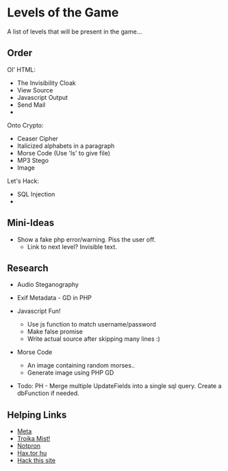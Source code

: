 # Levels of the Game

A list of levels that will be present in the game...

## Order

Ol' HTML:

* The Invisibility Cloak
* View Source
* Javascript Output
* Send Mail
* 

Onto Crypto:

* Ceaser Cipher
* Italicized alphabets in a paragraph
* Morse Code (Use 'ls' to give file)
* MP3 Stego
* Image 

Let's Hack:

* SQL Injection
* 

## Mini-Ideas

* Show a fake php error/warning. Piss the user off.
  * Link to next level? Invisible text. 

## Research

* Audio Steganography
* Exif Metadata - GD in PHP

* Javascript Fun!
    * Use js function to match username/password
    * Make false promise
    * Write actual source after skipping many lines :)

* Morse Code
    * An image containing random morses..
    * Generate image using PHP GD

* Todo: PH - Merge multiple UpdateFields into a single sql query. Create a dbFunction if needed.

## Helping Links

* [Meta](http://captf.com/practice-ctf/)
* [Troika Mist!](http://www.troika.dcetech.com/events/mist.html)
* [Notpron](http://www.deathball.net/notpron)
* [Hax.tor hu](http://hax.tor.hu/warmup1/)
* [Hack this site](http://www.hackthissite.org/missions/basic/)
